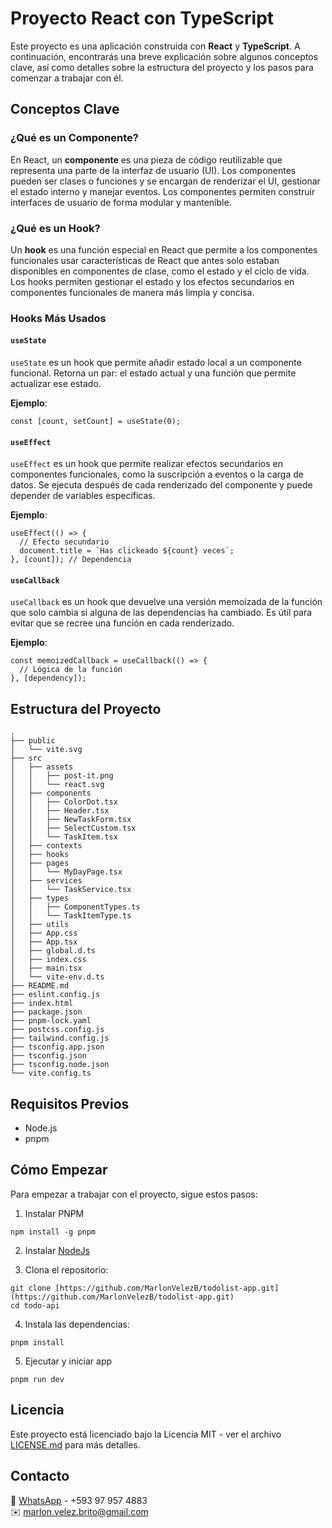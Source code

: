 # Proyecto React con TypeScript

Este proyecto es una aplicación construida con **React** y **TypeScript**. A continuación, encontrarás una breve explicación sobre algunos conceptos clave, así como detalles sobre la estructura del proyecto y los pasos para comenzar a trabajar con él.

## Conceptos Clave

### ¿Qué es un Componente?

En React, un **componente** es una pieza de código reutilizable que representa una parte de la interfaz de usuario (UI). Los componentes pueden ser clases o funciones y se encargan de renderizar el UI, gestionar el estado interno y manejar eventos. Los componentes permiten construir interfaces de usuario de forma modular y mantenible.

### ¿Qué es un Hook?

Un **hook** es una función especial en React que permite a los componentes funcionales usar características de React que antes solo estaban disponibles en componentes de clase, como el estado y el ciclo de vida. Los hooks permiten gestionar el estado y los efectos secundarios en componentes funcionales de manera más limpia y concisa.

### Hooks Más Usados

#### `useState`

`useState` es un hook que permite añadir estado local a un componente funcional. Retorna un par: el estado actual y una función que permite actualizar ese estado.

**Ejemplo**:
```tsx
const [count, setCount] = useState(0);
```

#### `useEffect`

`useEffect` es un hook que permite realizar efectos secundarios en componentes funcionales, como la suscripción a eventos o la carga de datos. Se ejecuta después de cada renderizado del componente y puede depender de variables específicas.

**Ejemplo**:
```tsx
useEffect(() => {
  // Efecto secundario
  document.title = `Has clickeado ${count} veces`;
}, [count]); // Dependencia
```

#### `useCallback`

`useCallback` es un hook que devuelve una versión memoizada de la función que solo cambia si alguna de las dependencias ha cambiado. Es útil para evitar que se recree una función en cada renderizado.

**Ejemplo**:
```tsx
const memoizedCallback = useCallback(() => {
  // Lógica de la función
}, [dependency]);
```

## Estructura del Proyecto

```
.
├── public
│   └── vite.svg
├── src
│   ├── assets
│   │   ├── post-it.png
│   │   └── react.svg
│   ├── components
│   │   ├── ColorDot.tsx
│   │   ├── Header.tsx
│   │   ├── NewTaskForm.tsx
│   │   ├── SelectCustom.tsx
│   │   └── TaskItem.tsx
│   ├── contexts
│   ├── hooks
│   ├── pages
│   │   └── MyDayPage.tsx
│   ├── services
│   │   └── TaskService.tsx
│   ├── types
│   │   ├── ComponentTypes.ts
│   │   └── TaskItemType.ts
│   ├── utils
│   ├── App.css
│   ├── App.tsx
│   ├── global.d.ts
│   ├── index.css
│   ├── main.tsx
│   └── vite-env.d.ts
├── README.md
├── eslint.config.js
├── index.html
├── package.json
├── pnpm-lock.yaml
├── postcss.config.js
├── tailwind.config.js
├── tsconfig.app.json
├── tsconfig.json
├── tsconfig.node.json
└── vite.config.ts
```

## Requisitos Previos
- Node.js
- pnpm 

## Cómo Empezar

Para empezar a trabajar con el proyecto, sigue estos pasos:

1. Instalar PNPM
```
npm install -g pnpm
```
2. Instalar
[NodeJs](https://nodejs.org/en)

3. Clona el repositorio:
```
git clone [https://github.com/MarlonVelezB/todolist-app.git](https://github.com/MarlonVelezB/todolist-app.git)
cd todo-api
```
4. Instala las dependencias:
```
pnpm install
```
5. Ejecutar y iniciar app
```
pnpm run dev
```

## Licencia

Este proyecto está licenciado bajo la Licencia MIT - ver el archivo [LICENSE.md](LICENSE.md) para más detalles.

## Contacto

📱 [WhatsApp](https://wa.me/593979574883?text=Hola,%20vi%20tu%20repositorio%20en%20GitHub) - +593 97 957 4883  
✉️ [marlon.velez.brito@gmail.com](mailto:marlon.velez.brito@gmail.com)

